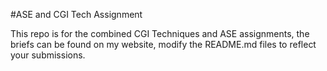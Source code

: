 #ASE and CGI Tech Assignment

This repo is for the combined CGI Techniques and ASE assignments, the briefs can be found on my website, modify the README.md files to reflect your submissions.